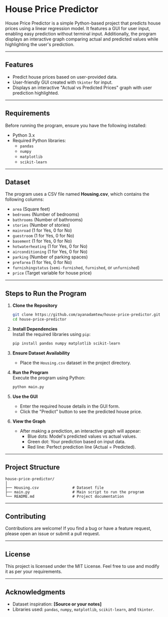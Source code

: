 # House Price Predictor  

House Price Predictor is a simple Python-based project that predicts house prices using a linear regression model. It features a GUI for user input, enabling easy prediction without terminal input. Additionally, the program displays an interactive graph comparing actual and predicted values while highlighting the user's prediction.  

---

## Features  
- Predict house prices based on user-provided data.  
- User-friendly GUI created with `tkinter` for input.  
- Displays an interactive "Actual vs Predicted Prices" graph with user prediction highlighted.  

---

## Requirements  

Before running the program, ensure you have the following installed:  
- Python 3.x  
- Required Python libraries:  
  - `pandas`  
  - `numpy`  
  - `matplotlib`  
  - `scikit-learn`  

---

## Dataset  

The program uses a CSV file named **Housing.csv**, which contains the following columns:  
- `area` (Square feet)  
- `bedrooms` (Number of bedrooms)  
- `bathrooms` (Number of bathrooms)  
- `stories` (Number of stories)  
- `mainroad` (1 for Yes, 0 for No)  
- `guestroom` (1 for Yes, 0 for No)  
- `basement` (1 for Yes, 0 for No)  
- `hotwaterheating` (1 for Yes, 0 for No)  
- `airconditioning` (1 for Yes, 0 for No)  
- `parking` (Number of parking spaces)  
- `prefarea` (1 for Yes, 0 for No)  
- `furnishingstatus` (`semi-furnished`, `furnished`, or `unfurnished`)  
- `price` (Target variable for house price)  

---

## Steps to Run the Program  

1. **Clone the Repository**  
   ```bash  
   git clone https://github.com/ayanadamtew/house-price-predictor.git  
   cd house-price-predictor  
2. **Install Dependencies**  
   Install the required libraries using `pip`:  
   ```bash  
   pip install pandas numpy matplotlib scikit-learn  
   ```  

3. **Ensure Dataset Availability**  
   - Place the `Housing.csv` dataset in the project directory.  

4. **Run the Program**  
   Execute the program using Python:  
   ```bash  
   python main.py  
   ```  

5. **Use the GUI**  
   - Enter the required house details in the GUI form.  
   - Click the "Predict" button to see the predicted house price.  

6. **View the Graph**  
   - After making a prediction, an interactive graph will appear:  
     - Blue dots: Model's predicted values vs actual values.  
     - Green dot: Your prediction based on input data.  
     - Red line: Perfect prediction line (Actual = Predicted).  

---

## Project Structure  

```
house-price-predictor/  
│  
├── Housing.csv               # Dataset file  
├── main.py                   # Main script to run the program  
└── README.md                 # Project documentation  
```  

---

## Contributing  

Contributions are welcome! If you find a bug or have a feature request, please open an issue or submit a pull request.  

---

## License  

This project is licensed under the MIT License. Feel free to use and modify it as per your requirements.  

---

## Acknowledgments  

- Dataset inspiration: **[Source or your notes]**  
- Libraries used: `pandas`, `numpy`, `matplotlib`, `scikit-learn`, and `tkinter`.  
